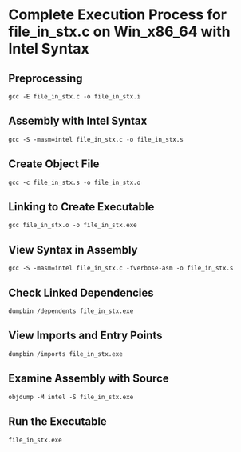 # Complete Execution Process for file_in_stx.c on Win_x86_64 with Intel Syntax

## Preprocessing
```
gcc -E file_in_stx.c -o file_in_stx.i
```

## Assembly with Intel Syntax
```
gcc -S -masm=intel file_in_stx.c -o file_in_stx.s
```

## Create Object File
```
gcc -c file_in_stx.s -o file_in_stx.o
```

## Linking to Create Executable
```
gcc file_in_stx.o -o file_in_stx.exe
```

## View Syntax in Assembly
```
gcc -S -masm=intel file_in_stx.c -fverbose-asm -o file_in_stx.s
```

## Check Linked Dependencies
```
dumpbin /dependents file_in_stx.exe
```

## View Imports and Entry Points
```
dumpbin /imports file_in_stx.exe
```

## Examine Assembly with Source
```
objdump -M intel -S file_in_stx.exe
```

## Run the Executable
```
file_in_stx.exe
```